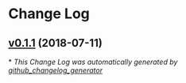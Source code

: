 # Change Log

## [v0.1.1](https://github.com/ericluwj/feathers-authentication-openid/tree/v0.1.1) (2018-07-11)


\* *This Change Log was automatically generated by [github_changelog_generator](https://github.com/skywinder/Github-Changelog-Generator)*